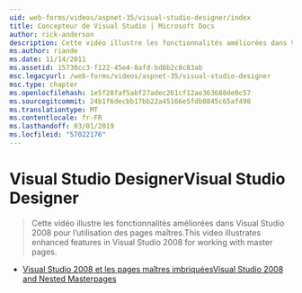```yaml
---
uid: web-forms/videos/aspnet-35/visual-studio-designer/index
title: Concepteur de Visual Studio | Microsoft Docs
author: rick-anderson
description: Cette vidéo illustre les fonctionnalités améliorées dans Visual Studio 2008 pour l’utilisation des pages maîtres.
ms.author: riande
ms.date: 11/14/2011
ms.assetid: 15730cc3-f122-45e4-8afd-bd8b2c8c83ab
msc.legacyurl: /web-forms/videos/aspnet-35/visual-studio-designer
msc.type: chapter
ms.openlocfilehash: 1e5f28faf5abf27adec261cf12ae363688de0c57
ms.sourcegitcommit: 24b1f6decbb17bb22a45166e5fdb0845c65af498
ms.translationtype: MT
ms.contentlocale: fr-FR
ms.lasthandoff: 03/01/2019
ms.locfileid: "57022176"
---
```

<a name="visual-studio-designer"></a><span data-ttu-id="76ebb-103">Visual Studio Designer</span><span class="sxs-lookup"><span data-stu-id="76ebb-103">Visual Studio Designer</span></span>
====================
> <span data-ttu-id="76ebb-104">Cette vidéo illustre les fonctionnalités améliorées dans Visual Studio 2008 pour l’utilisation des pages maîtres.</span><span class="sxs-lookup"><span data-stu-id="76ebb-104">This video illustrates enhanced features in Visual Studio 2008 for working with master pages.</span></span>


- [<span data-ttu-id="76ebb-105">Visual Studio 2008 et les pages maîtres imbriquées</span><span class="sxs-lookup"><span data-stu-id="76ebb-105">Visual Studio 2008 and Nested Masterpages</span></span>](visual-studio-2008-and-nested-masterpages.md)

